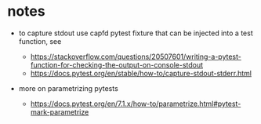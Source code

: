 # notes

- to capture stdout use capfd pytest fixture that can be injected into a test function, see
    - https://stackoverflow.com/questions/20507601/writing-a-pytest-function-for-checking-the-output-on-console-stdout
    - https://docs.pytest.org/en/stable/how-to/capture-stdout-stderr.html

- more on parametrizing pytests
    - https://docs.pytest.org/en/7.1.x/how-to/parametrize.html#pytest-mark-parametrize